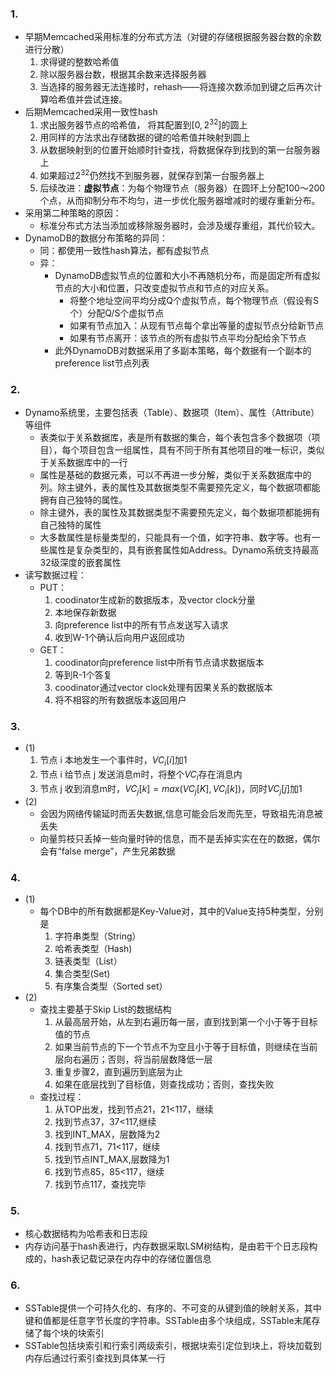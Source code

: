 ### 1.
- 早期Memcached采用标准的分布式方法（对键的存储根据服务器台数的余数进行分散）
	1. 求得键的整数哈希值
	2. 除以服务器台数，根据其余数来选择服务器
	3. 当选择的服务器无法连接时，rehash——将连接次数添加到键之后再次计算哈希值并尝试连接。
- 后期Memcached采用一致性hash
	1. 求出服务器节点的哈希值， 将其配置到$[0,2^{32}]$的圆上
	2. 用同样的方法求出存储数据的键的哈希值并映射到圆上
	3. 从数据映射到的位置开始顺时针查找，将数据保存到找到的第一台服务器上
	4. 如果超过$2^{32}$仍然找不到服务器，就保存到第一台服务器上
	5. 后续改进：**虚拟节点**：为每个物理节点（服务器）在圆环上分配100～200个点，从而抑制分布不均匀，进一步优化服务器增减时的缓存重新分布。
- 采用第二种策略的原因：
	- 标准分布式方法当添加或移除服务器时，会涉及缓存重组，其代价较大。
- DynamoDB的数据分布策略的异同：
	- 同：都使用一致性hash算法，都有虚拟节点
	- 异：
		- DynamoDB虚拟节点的位置和大小不再随机分布，而是固定所有虚拟节点的大小和位置，只改变虚拟节点和节点的对应关系。
			- 将整个地址空间平均分成Q个虚拟节点，每个物理节点（假设有S个）分配Q/S个虚拟节点
			- 如果有节点加入：从现有节点每个拿出等量的虚拟节点分给新节点
			- 如果有节点离开：该节点的所有虚拟节点平均分配给余下节点
		- 此外DynamoDB对数据采用了多副本策略，每个数据有一个副本的preference list节点列表
### 2.
- Dynamo系统里，主要包括表（Table）、数据项（Item）、属性（Attribute）等组件
	- 表类似于关系数据库，表是所有数据的集合，每个表包含多个数据项（项目），每个项目包含一组属性，具有不同于所有其他项目的唯一标识，类似于关系数据库中的一行
	- 属性是基础的数据元素，可以不再进一步分解，类似于关系数据库中的列。除主键外，表的属性及其数据类型不需要预先定义，每个数据项都能拥有自己独特的属性。
	- 除主键外，表的属性及其数据类型不需要预先定义，每个数据项都能拥有自己独特的属性
	- 大多数属性是标量类型的，只能具有一个值，如字符串、数字等。也有一些属性是复杂类型的，具有嵌套属性如Address。Dynamo系统支持最高 32级深度的嵌套属性
- 读写数据过程：
	- PUT：
		1. coodinator生成新的数据版本，及vector clock分量
		2. 本地保存新数据
		3. 向preference list中的所有节点发送写入请求
		4. 收到W-1个确认后向用户返回成功
	- GET：
		1. coodinator向preference list中所有节点请求数据版本
		2. 等到R-1个答复
		3. coodinator通过vector clock处理有因果关系的数据版本
		4. 将不相容的所有数据版本返回用户
### 3.
- (1)
	1. 节点 i 本地发生一个事件时，$VC_i[i]$加1
	2. 节点 i 给节点 j 发送消息m时，将整个$VC_i$存在消息内
	3. 节点 j 收到消息m时，$VC_j[k]=max(VC_j[K],VC_i[k])$，同时$VC_j[j]$加1
- (2)
	- 会因为网络传输延时而丢失数据,信息可能会后发而先至，导致祖先消息被丢失
	- 向量剪枝只丢掉一些向量时钟的信息，而不是丢掉实实在在的数据，偶尔会有“false merge”，产生兄弟数据
### 4.
- (1)
	- 每个DB中的所有数据都是Key-Value对，其中的Value支持5种类型，分别是
		1. 字符串类型（String）
		2. 哈希表类型（Hash)
		3. 链表类型（List）
		4. 集合类型(Set)
		5. 有序集合类型（Sorted set）
- (2)
	- 查找主要基于Skip List的数据结构
		1. 从最高层开始，从左到右遍历每一层，直到找到第一个小于等于目标值的节点
		2. 如果当前节点的下一个节点不为空且小于等于目标值，则继续在当前层向右遍历；否则，将当前层数降低一层
		3. 重复步骤2，直到遍历到底层为止
		4. 如果在底层找到了目标值，则查找成功；否则，查找失败
	- 查找过程：
		1. 从TOP出发，找到节点21，21<117，继续
		2. 找到节点37，37<117,继续
		3. 找到INT_MAX，层数降为2
		4. 找到节点71，71<117，继续
		5. 找到节点INT_MAX,层数降为1
		6. 找到节点85，85<117，继续
		7. 找到节点117，查找完毕
### 5.
- 核心数据结构为哈希表和日志段
- 内存访问基于hash表进行，内存数据采取LSM树结构，是由若干个日志段构成的，hash表记载记录在内存中的存储位置信息
### 6.
- SSTable提供一个可持久化的、有序的、不可变的从键到值的映射关系，其中键和值都是任意字节长度的字符串。SSTable由多个块组成，SSTable末尾存储了每个块的块索引
- SSTable包括块索引和行索引两级索引，根据块索引定位到块上，将块加载到内存后通过行索引查找到具体某一行


